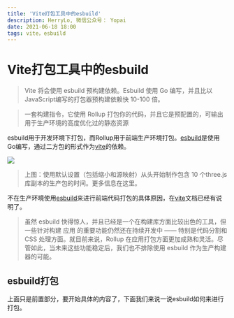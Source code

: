 ```yaml
---
title: 'Vite打包工具中的esbuild'
description: HerryLo, 微信公众号： Yopai
date: 2021-06-18 18:00
tags: vite，esbuild
---
```


# Vite打包工具中的esbuild

    
> Vite 将会使用 esbuild 预构建依赖。Esbuild 使用 Go 编写，并且比以 JavaScript编写的打包器预构建依赖快 10-100 倍。

> 一套构建指令，它使用 Rollup 打包你的代码，并且它是预配置的，可输出用于生产环境的高度优化过的静态资源

esbuild用于开发环境下打包，而Rollup用于前端生产环境打包。[esbuild](https://esbuild.github.io/)是使用 Go编写，通过二方包的形式作为[vite](https://cn.vitejs.dev/guide/why.html)的依赖。

![](/image/benchmark.svg)
> 上图：使用默认设置（包括缩小和源映射）从头开始制作包含 10 个three.js库副本的生产包的时间。更多信息在这里。

不在生产环境使用[esbuild](https://esbuild.github.io/)来进行前端代码打包的具体原因，在[vite](https://cn.vitejs.dev/guide/why.html)文档已经有说明了。

> 虽然 esbuild 快得惊人，并且已经是一个在构建库方面比较出色的工具，但一些针对构建 应用 的重要功能仍然还在持续开发中 —— 特别是代码分割和 CSS 处理方面。就目前来说，Rollup 在应用打包方面更加成熟和灵活。尽管如此，当未来这些功能稳定后，我们也不排除使用 esbuild 作为生产构建器的可能。

## esbuild打包

上面只是前置部分，要开始具体的内容了，下面我们来说一说esbuild如何来进行打包。